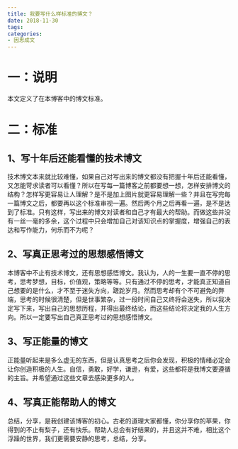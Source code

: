 ```yaml
---
title: 我要写什么样标准的博文？
date: 2018-11-30
tags:
categories: 
- 因思成文
---
```

# 一：说明
本文定义了在本博客中的博文标准。
<!-- more --> 
# 二：标准
1、写十年后还能看懂的技术博文
----
 技术博文本来就比较难懂，如果自己对写出来的博文都没有把握十年后还能看懂，又怎能苛求读者可以看懂？所以在写每一篇博客之前都要想一想，怎样安排博文的结构？怎样写更容易让人理解？是不是加上图片就更容易理解一些？并且在写完每一篇博文之后，都要再以这个标准审视一遍。然后两个月之后再看一遍，是不是达到了标准。只有这样，写出来的博文对读者和自己才有最大的帮助。而做这些并没有一丝一毫的多余，这个过程中只会增加自己对该知识点的掌握度，增强自己的表达和写作能力，何乐而不为呢？

 2、写真正思考过的思想感悟博文
 ----
 本博客中不止有技术博文，还有思想感悟博文。我认为，人的一生要一直不停的思考，思考梦想，目标，价值观，策略等等。只有通过不停的思考，才能真正知道自己想要的是什么，才不至于迷失方向，蹉跎岁月。然而思考却有个不可避免的弊端，思考的时候很清楚，但是世事繁杂，过一段时间自己又终将会迷失，所以我决定写下来，写出自己的思想历程，并得出最终结论，而这些结论将决定我的人生方向。所以一定要写出自己真正思考过的思想感悟博文。

 3、写正能量的博文
 ----
 正能量听起来是多么虚无的东西，但是认真思考之后你会发现，积极的情绪必定会让你创造积极的人生。自信，勇敢，好学，谦逊，有爱，这些都将是我博文要遵循的主旨。并希望通过这些文章去感染更多的人。

 4、写真正能帮助人的博文
 ----
 总结，分享，是我创建该博客的初心。古老的道理大家都懂，你分享你的苹果，你得到的不止有梨子，还有快乐。帮助人总会有好结果的，并且这并不难，相比这个浮躁的世界，我们更需要安静的思考，总结，分享。
